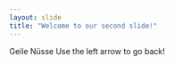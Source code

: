 ```yaml
---
layout: slide
title: "Welcome to our second slide!"
---
```

Geile Nüsse
Use the left arrow to go back!
